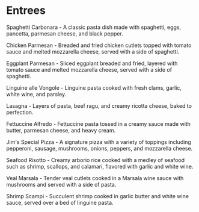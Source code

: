 # Entrees

Spaghetti Carbonara - A classic pasta dish made with spaghetti, eggs, pancetta, parmesan cheese, and black pepper.

Chicken Parmesan - Breaded and fried chicken cutlets topped with tomato sauce and melted mozzarella cheese, served with a side of spaghetti.

Eggplant Parmesan - Sliced eggplant breaded and fried, layered with tomato sauce and melted mozzarella cheese, served with a side of spaghetti.

Linguine alle Vongole - Linguine pasta cooked with fresh clams, garlic, white wine, and parsley.

Lasagna - Layers of pasta, beef ragu, and creamy ricotta cheese, baked to perfection.

Fettuccine Alfredo - Fettuccine pasta tossed in a creamy sauce made with butter, parmesan cheese, and heavy cream.

Jim's Special Pizza - A signature pizza with a variety of toppings including pepperoni, sausage, mushrooms, onions, peppers, and mozzarella cheese.

Seafood Risotto - Creamy arborio rice cooked with a medley of seafood such as shrimp, scallops, and calamari, flavored with garlic and white wine.

Veal Marsala - Tender veal cutlets cooked in a Marsala wine sauce with mushrooms and served with a side of pasta.

Shrimp Scampi - Succulent shrimp cooked in garlic butter and white wine sauce, served over a bed of linguine pasta.